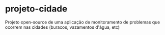 # projeto-cidade
Projeto open-source de uma aplicação de monitoramento de problemas que ocorrem nas cidades (buracos, vazamentos d'água, etc)
